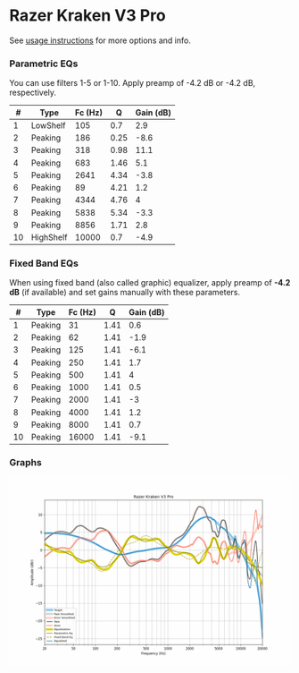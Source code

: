 # Razer Kraken V3 Pro
See [usage instructions](https://github.com/jaakkopasanen/AutoEq#usage) for more options and info.

### Parametric EQs
You can use filters 1-5 or 1-10. Apply preamp of -4.2 dB or -4.2 dB, respectively.

|   # | Type      |   Fc (Hz) |    Q |   Gain (dB) |
|-----|-----------|-----------|------|-------------|
|   1 | LowShelf  |       105 | 0.7  |         2.9 |
|   2 | Peaking   |       186 | 0.25 |        -8.6 |
|   3 | Peaking   |       318 | 0.98 |        11.1 |
|   4 | Peaking   |       683 | 1.46 |         5.1 |
|   5 | Peaking   |      2641 | 4.34 |        -3.8 |
|   6 | Peaking   |        89 | 4.21 |         1.2 |
|   7 | Peaking   |      4344 | 4.76 |         4   |
|   8 | Peaking   |      5838 | 5.34 |        -3.3 |
|   9 | Peaking   |      8856 | 1.71 |         2.8 |
|  10 | HighShelf |     10000 | 0.7  |        -4.9 |

### Fixed Band EQs
When using fixed band (also called graphic) equalizer, apply preamp of **-4.2 dB** (if available) and set gains manually with these parameters.

|   # | Type    |   Fc (Hz) |    Q |   Gain (dB) |
|-----|---------|-----------|------|-------------|
|   1 | Peaking |        31 | 1.41 |         0.6 |
|   2 | Peaking |        62 | 1.41 |        -1.9 |
|   3 | Peaking |       125 | 1.41 |        -6.1 |
|   4 | Peaking |       250 | 1.41 |         1.7 |
|   5 | Peaking |       500 | 1.41 |         4   |
|   6 | Peaking |      1000 | 1.41 |         0.5 |
|   7 | Peaking |      2000 | 1.41 |        -3   |
|   8 | Peaking |      4000 | 1.41 |         1.2 |
|   9 | Peaking |      8000 | 1.41 |         0.7 |
|  10 | Peaking |     16000 | 1.41 |        -9.1 |

### Graphs
![](./Razer%20Kraken%20V3%20Pro.png)
